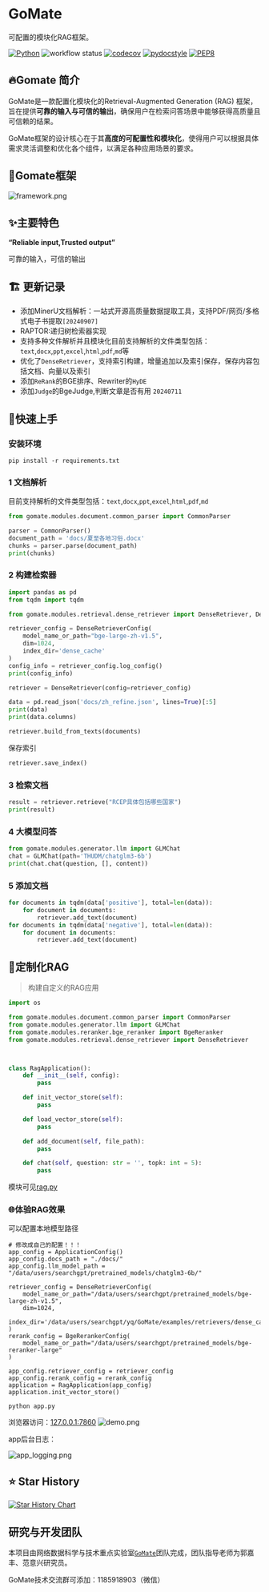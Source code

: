 # GoMate

可配置的模块化RAG框架。

[![Python](https://img.shields.io/badge/Python-3.10.0-3776AB.svg?style=flat)](https://www.python.org)
![workflow status](https://github.com/gomate-community/rageval/actions/workflows/makefile.yml/badge.svg)
[![codecov](https://codecov.io/gh/gomate-community/GoMate/graph/badge.svg?token=eG99uSM8mC)](https://codecov.io/gh/gomate-community/GoMate)
[![pydocstyle](https://img.shields.io/badge/pydocstyle-enabled-AD4CD3)](http://www.pydocstyle.org/en/stable/)
[![PEP8](https://img.shields.io/badge/code%20style-pep8-orange.svg)](https://www.python.org/dev/peps/pep-0008/)


## 🔥Gomate 简介
GoMate是一款配置化模块化的Retrieval-Augmented Generation (RAG) 框架，旨在提供**可靠的输入与可信的输出**，确保用户在检索问答场景中能够获得高质量且可信赖的结果。

GoMate框架的设计核心在于其**高度的可配置性和模块化**，使得用户可以根据具体需求灵活调整和优化各个组件，以满足各种应用场景的要求。

## 🔨Gomate框架
![framework.png](resources%2Fframework.png)
## ✨主要特色

**“Reliable input,Trusted output”**

可靠的输入，可信的输出

## 🏗️ 更新记录

- 添加MinerU文档解析：一站式开源高质量数据提取工具，支持PDF/网页/多格式电子书提取`[20240907] `
- RAPTOR:递归树检索器实现
- 支持多种文件解析并且模块化目前支持解析的文件类型包括：`text`,`docx`,`ppt`,`excel`,`html`,`pdf`,`md`等
- 优化了`DenseRetriever`，支持索引构建，增量追加以及索引保存，保存内容包括文档、向量以及索引
- 添加`ReRank`的BGE排序、Rewriter的`HyDE`
- 添加`Judge`的BgeJudge,判断文章是否有用 `20240711`
## 🚀快速上手

### 安装环境
```shell
pip install -r requirements.txt
```
### 1 文档解析

目前支持解析的文件类型包括：`text`,`docx`,`ppt`,`excel`,`html`,`pdf`,`md`

```python
from gomate.modules.document.common_parser import CommonParser

parser = CommonParser()
document_path = 'docs/夏至各地习俗.docx'
chunks = parser.parse(document_path)
print(chunks)
```

### 2 构建检索器

```python
import pandas as pd
from tqdm import tqdm

from gomate.modules.retrieval.dense_retriever import DenseRetriever, DenseRetrieverConfig

retriever_config = DenseRetrieverConfig(
    model_name_or_path="bge-large-zh-v1.5",
    dim=1024,
    index_dir='dense_cache'
)
config_info = retriever_config.log_config()
print(config_info)

retriever = DenseRetriever(config=retriever_config)

data = pd.read_json('docs/zh_refine.json', lines=True)[:5]
print(data)
print(data.columns)

retriever.build_from_texts(documents)
```


保存索引
```python
retriever.save_index()
```


### 3 检索文档

```python
result = retriever.retrieve("RCEP具体包括哪些国家")
print(result)
```

### 4 大模型问答
```python
from gomate.modules.generator.llm import GLMChat
chat = GLMChat(path='THUDM/chatglm3-6b')
print(chat.chat(question, [], content))
```

### 5 添加文档

```python
for documents in tqdm(data['positive'], total=len(data)):
    for document in documents:
        retriever.add_text(document)
for documents in tqdm(data['negative'], total=len(data)):
    for document in documents:
        retriever.add_text(document)
```

## 🔧定制化RAG

> 构建自定义的RAG应用

```python
import os

from gomate.modules.document.common_parser import CommonParser
from gomate.modules.generator.llm import GLMChat
from gomate.modules.reranker.bge_reranker import BgeReranker
from gomate.modules.retrieval.dense_retriever import DenseRetriever



class RagApplication():
    def __init__(self, config):
        pass

    def init_vector_store(self):
        pass

    def load_vector_store(self):
        pass

    def add_document(self, file_path):
        pass

    def chat(self, question: str = '', topk: int = 5):
        pass
```

模块可见[rag.py](gomate/applications/rag.py)


### 🌐体验RAG效果
可以配置本地模型路径
```text
# 修改成自己的配置！！！
app_config = ApplicationConfig()
app_config.docs_path = "./docs/"
app_config.llm_model_path = "/data/users/searchgpt/pretrained_models/chatglm3-6b/"

retriever_config = DenseRetrieverConfig(
    model_name_or_path="/data/users/searchgpt/pretrained_models/bge-large-zh-v1.5",
    dim=1024,
    index_dir='/data/users/searchgpt/yq/GoMate/examples/retrievers/dense_cache'
)
rerank_config = BgeRerankerConfig(
    model_name_or_path="/data/users/searchgpt/pretrained_models/bge-reranker-large"
)

app_config.retriever_config = retriever_config
app_config.rerank_config = rerank_config
application = RagApplication(app_config)
application.init_vector_store()
```

```shell
python app.py
```
浏览器访问：[127.0.0.1:7860](127.0.0.1:7860)
![demo.png](resources%2Fdemo.png)

app后台日志：

![app_logging.png](resources%2Fapp_logging.png)
## ⭐️ Star History

[![Star History Chart](https://api.star-history.com/svg?repos=gomate-community/GoMate&type=Date)](https://star-history.com/#gomate-community/GoMate&Date)

## 研究与开发团队
本项目由网络数据科学与技术重点实验室[`GoMate`](https://github.com/gomate-community)团队完成，团队指导老师为郭嘉丰、范意兴研究员。

GoMate技术交流群可添加：1185918903（微信）
